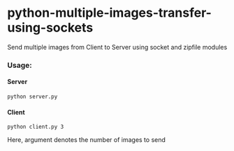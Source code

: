# python-multiple-images-transfer-using-sockets
Send multiple images from Client to Server using socket and zipfile modules
### Usage:
#### Server
```
python server.py
```

#### Client
```
python client.py 3
```
Here, argument denotes the number of images to send
